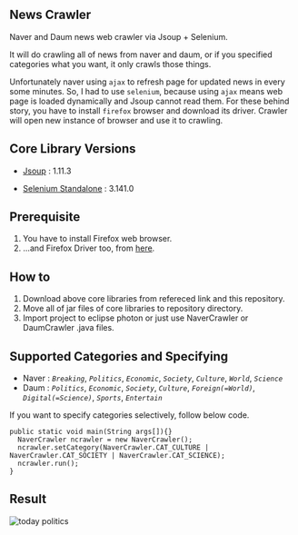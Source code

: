 ## News Crawler
Naver and Daum news web crawler via Jsoup + Selenium.

It will do crawling all of news from naver and daum, or if you specified categories what you want, it only crawls those things.

Unfortunately naver using `ajax` to refresh page for updated news in every some minutes. So, I had to use `selenium`, because using `ajax` means web page is loaded dynamically and Jsoup cannot read them. For these behind story, you have to install `firefox` browser and download its driver. Crawler will open new instance of browser and use it to crawling.

## Core Library Versions
* [Jsoup](https://jsoup.org/download) : 1.11.3

* [Selenium Standalone](https://www.seleniumhq.org/download/) : 3.141.0

## Prerequisite
1. You have to install Firefox web browser.
1. ...and Firefox Driver too, from [here](https://github.com/mozilla/geckodriver/releases).

## How to
1. Download above core libraries from refereced link and this repository.
1. Move all of jar files of core libraries to repository directory.
1. Import project to eclipse photon or just use NaverCrawler or DaumCrawler .java files.

## Supported Categories and Specifying
* Naver : _`Breaking`_, _`Politics`_, _`Economic`_, _`Society`_, _`Culture`_, _`World`_, _`Science`_
* Daum  : _`Politics`_, _`Economic`_, _`Society`_, _`Culture`_, _`Foreign(=World)`_, _`Digital(=Science)`_, _`Sports`_, _`Entertain`_

If you want to specify categories selectively, follow below code.

    public static void main(String args[]){}
      NaverCrawler ncrawler = new NaverCrawler();
      ncrawler.setCategory(NaverCrawler.CAT_CULTURE | NaverCrawler.CAT_SOCIETY | NaverCrawler.CAT_SCIENCE);  
      ncrawler.run();
    }

## Result
![today politics](https://user-images.githubusercontent.com/44758316/48113241-5e061580-e29d-11e8-89eb-179367ce673f.PNG)
